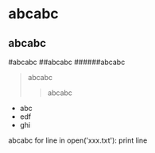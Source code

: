 abcabc
======
abcabc
------

#abcabc
##abcabc
######abcabc

>abcabc
>>abcabc

+ abc
+ edf
+ ghi

abcabc
    for line in open('xxx.txt'):
        print line

